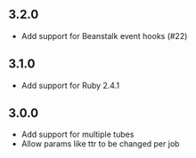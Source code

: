 ## 3.2.0

* Add support for Beanstalk event hooks (#22)

## 3.1.0

* Add support for Ruby 2.4.1

## 3.0.0

* Add support for multiple tubes
* Allow params like ttr to be changed per job

